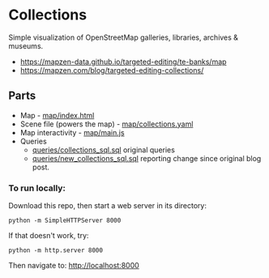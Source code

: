 # Collections
Simple visualization of OpenStreetMap galleries, libraries, archives & museums.

* https://mapzen-data.github.io/targeted-editing/te-banks/map
* https://mapzen.com/blog/targeted-editing-collections/

## Parts

* Map - [map/index.html](map/index.html)
* Scene file (powers the map) - [map/collections.yaml](map/collections.yaml)
* Map interactivity - [map/main.js](map/main.js)
* Queries 
	* [queries/collections_sql.sql](https://github.com/mapzen-data/targeted-editing/blob/gh-pages/queries/collections_sql.sql) original queries
	* [queries/new_collections_sql.sql](https://github.com/mapzen-data/targeted-editing/blob/gh-pages/queries/new_collections_sql.sql) reporting change since original blog post.

### To run locally:

Download this repo, then start a web server in its directory:

    python -m SimpleHTTPServer 8000
    
If that doesn't work, try:

    python -m http.server 8000
    
Then navigate to: [http://localhost:8000](http://localhost:8000)
